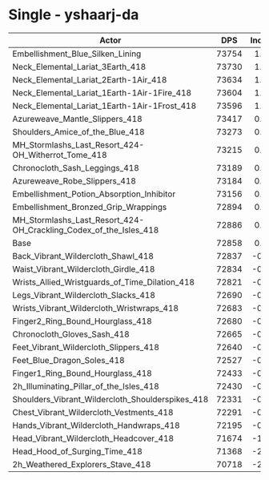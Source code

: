 # Single - yshaarj-da
| Actor | DPS | Increase |
|---|:---:|:---:|
|Embellishment_Blue_Silken_Lining|73754|1.23%|
|Neck_Elemental_Lariat_3Earth_418|73730|1.20%|
|Neck_Elemental_Lariat_2Earth-1Air_418|73634|1.07%|
|Neck_Elemental_Lariat_1Earth-1Air-1Fire_418|73604|1.02%|
|Neck_Elemental_Lariat_1Earth-1Air-1Frost_418|73596|1.01%|
|Azureweave_Mantle_Slippers_418|73417|0.77%|
|Shoulders_Amice_of_the_Blue_418|73273|0.57%|
|MH_Stormlashs_Last_Resort_424-OH_Witherrot_Tome_418|73215|0.49%|
|Chronocloth_Sash_Leggings_418|73189|0.45%|
|Azureweave_Robe_Slippers_418|73184|0.45%|
|Embellishment_Potion_Absorption_Inhibitor|73156|0.41%|
|Embellishment_Bronzed_Grip_Wrappings|72894|0.05%|
|MH_Stormlashs_Last_Resort_424-OH_Crackling_Codex_of_the_Isles_418|72886|0.04%|
|Base|72858|0.00%|
|Back_Vibrant_Wildercloth_Shawl_418|72837|-0.03%|
|Waist_Vibrant_Wildercloth_Girdle_418|72834|-0.03%|
|Wrists_Allied_Wristguards_of_Time_Dilation_418|72821|-0.05%|
|Legs_Vibrant_Wildercloth_Slacks_418|72690|-0.23%|
|Wrists_Vibrant_Wildercloth_Wristwraps_418|72683|-0.24%|
|Finger2_Ring_Bound_Hourglass_418|72680|-0.24%|
|Chronocloth_Gloves_Sash_418|72665|-0.27%|
|Feet_Vibrant_Wildercloth_Slippers_418|72640|-0.30%|
|Feet_Blue_Dragon_Soles_418|72527|-0.45%|
|Finger1_Ring_Bound_Hourglass_418|72433|-0.58%|
|2h_Illuminating_Pillar_of_the_Isles_418|72430|-0.59%|
|Shoulders_Vibrant_Wildercloth_Shoulderspikes_418|72331|-0.72%|
|Chest_Vibrant_Wildercloth_Vestments_418|72291|-0.78%|
|Hands_Vibrant_Wildercloth_Handwraps_418|72195|-0.91%|
|Head_Vibrant_Wildercloth_Headcover_418|71674|-1.62%|
|Head_Hood_of_Surging_Time_418|71368|-2.05%|
|2h_Weathered_Explorers_Stave_418|70718|-2.94%|
